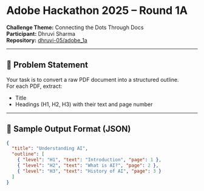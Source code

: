 # Adobe Hackathon 2025 – Round 1A  
**Challenge Theme:** Connecting the Dots Through Docs  
**Participant:** Dhruvi Sharma  
**Repository:** [dhruvi-05/adobe_1a](https://github.com/dhruvi-05/adobe_1a)

---

## 🚀 Problem Statement

Your task is to convert a raw PDF document into a structured outline.  
For each PDF, extract:
- Title  
- Headings (H1, H2, H3) with their text and page number

---

## 📝 Sample Output Format (JSON)

```json
{
  "title": "Understanding AI",
  "outline": [
    { "level": "H1", "text": "Introduction", "page": 1 },
    { "level": "H2", "text": "What is AI?", "page": 2 },
    { "level": "H3", "text": "History of AI", "page": 3 }
  ]
}
